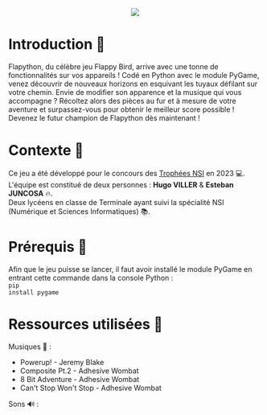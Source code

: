 <p align="center">
  <img src="https://user-images.githubusercontent.com/113177124/233375989-15cfface-c70c-4de8-871f-1c888d3a5d4c.png" />
</p>

# Introduction 🐤

Flapython, du célèbre jeu Flappy Bird, arrive avec une tonne de fonctionnalités sur vos appareils ! Codé en Python avec le module PyGame, venez découvrir de nouveaux horizons en esquivant les tuyaux défilant sur votre chemin. Envie de modifier son apparence et la musique qui vous accompagne ? Récoltez alors des pièces au fur et à mesure de votre aventure et surpassez-vous pour obtenir le meilleur score possible ! Devenez le futur champion de Flapython dès maintenant !

# Contexte 📜

Ce jeu a été développé pour le concours des <a href="https://trophees-nsi.fr/">Trophées NSI</a> en 2023 💻.
<br>
L'équipe est constitué de deux personnes : <strong>Hugo VILLER</strong> & <strong>Esteban JUNCOSA</strong> 🔥.
<br>
Deux lycéens en classe de Terminale ayant suivi la spécialité NSI (Numérique et Sciences Informatiques) 📚.

# Prérequis 🚧

Afin que le jeu puisse se lancer, il faut avoir installé le module PyGame en entrant cette commande dans la console Python :
<br>
<code>pip install pygame</code>

# Ressources utilisées 🚀

Musiques 🎵 :
<ul>
  <li>Powerup! - Jeremy Blake</li>
  <li>Composite Pt.2 - Adhesive Wombat</li>
  <li>8 Bit Adventure - Adhesive Wombat</li>
  <li>Can't Stop Won't Stop  - Adhesive Wombat</li>
</ul>

Sons 🔊 :
<ul>
</ul>
